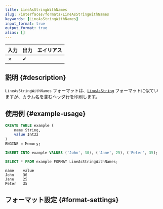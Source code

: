 ```yaml
---
title: LineAsStringWithNames
slug: /interfaces/formats/LineAsStringWithNames
keywords: [LineAsStringWithNames]
input_format: true
output_format: true
alias: []
---
```


| 入力  | 出力  | エイリアス |
|-------|--------|-------|
| ✗     | ✔      |       |

## 説明 {#description}

`LineAsStringWithNames` フォーマットは、[`LineAsString`](./LineAsString.md) フォーマットに似ていますが、カラム名を含むヘッダ行を印刷します。

## 使用例 {#example-usage}

```sql title="クエリ"
CREATE TABLE example (
    name String,
    value Int32
)
ENGINE = Memory;

INSERT INTO example VALUES ('John', 30), ('Jane', 25), ('Peter', 35);

SELECT * FROM example FORMAT LineAsStringWithNames;
```

```response title="レスポンス"
name	value
John	30
Jane	25
Peter	35
```

## フォーマット設定 {#format-settings}
